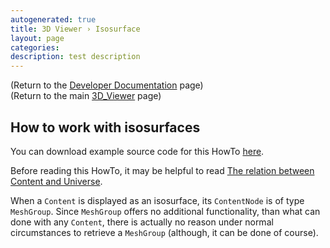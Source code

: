 ```yaml
---
autogenerated: true
title: 3D Viewer › Isosurface
layout: page
categories: 
description: test description
---
```


(Return to the [Developer Documentation](/plugins/3d-viewer/developer-documentation) page)  
(Return to the main [3D\_Viewer](/plugins/3d-viewer) page)

How to work with isosurfaces
----------------------------

You can download example source code for this HowTo [here](/plugins/3d-viewer/example-code).

Before reading this HowTo, it may be helpful to read [The relation between Content and Universe](/plugins/3d-viewer/content-structure).

When a `Content` is displayed as an isosurface, its `ContentNode` is of type `MeshGroup`. Since `MeshGroup` offers no additional functionality, than what can done with any `Content`, there is actually no reason under normal circumstances to retrieve a `MeshGroup` (although, it can be done of course).

